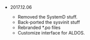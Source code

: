 * 2017.12.06

  - Removed the SystemD stuff.
  - Back-ported the sysvinit stuff
  - Rebranded *.po files
  - Customize interface for ALDOS.

